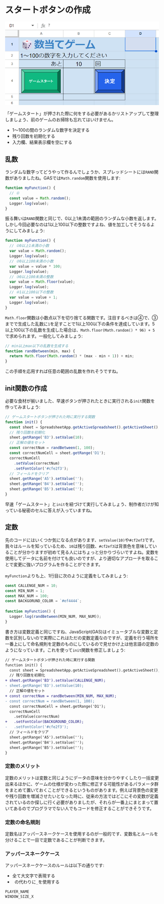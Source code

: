 # スタートボタンの作成

![init](images/init.png)

「ゲームスタート」が押された際に何をする必要があるかリストアップして整理しましょう、前のゲームのお掃除も忘れてはいけません。

* 1～100の間のランダムな数字を決定する
* 残り回数を初期化する
* 入力欄、結果表示欄を空にする

## 乱数
ランダムな数字ってどうやって作るんでしょうか、スプレッドシートには`RAND`関数がありましたね。GASでは`Math.random`関数を使用します:

```Javascript
function myFunction() {
  // ①
  const value = Math.random();
  Logger.log(value);
}
```

振る舞いは`RAND`関数と同じで、0以上1未満の範囲のランダムな小数を返します。しかし今回必要なのは1以上100以下の整数ですよね、値を加工してそうなるようにしてみましょう:

```Javascript
function myFunction() {
  // ①0以上1未満の小数
  var value = Math.random();
  Logger.log(value);
  // ②0以上100未満の小数
  var value = value * 100;
  Logger.log(value);
  // ③0以上100未満の整数
  var value = Math.floor(value);
  Logger.log(value);
  // ④1以上100以下の整数
  var value = value + 1;
  Logger.log(value);
}
```

`Math.floor`関数は小数点以下を切り捨てる関数です。注目するべきは④で、③までで生成した乱数に`1`を足すことで1以上100以下の条件を達成しています。5以上100以下の乱数を生成した場合は、`Math.floor(Math.random() * 96) + 5`で求められます。一般化してみましょう:

```Javascript
// min以上max以下の乱数を生成する
function randBetween(min, max) {
  return Math.floor(Math.random() * (max - min + 1)) + min;
}
```

この手順を応用すれば任意の範囲の乱数を作れそうですね。

## init関数の作成
必要な食材が揃いました、早速ボタンが押されたときに実行される`init`関数を作ってみましょう:

```Javascript
// ゲームスタートボタンが押された時に実行する関数
function init() {
  const sheet = SpreadsheetApp.getActiveSpreadsheet().getActiveSheet();
  // 残り回数を初期化
  sheet.getRange('B3').setValue(10);
  // 正解の値をセット
  const correctNum = randBetween(1, 100);
  const correctNumCell = sheet.getRange('D1');
  correctNumCell
    .setValue(correctNum)
    .setFontColor('#cfe2f3');
  // フィールドをクリア
  sheet.getRange('A5').setValue('');
  sheet.getRange('B4').setValue('');
  sheet.getRange('B5').setValue('');
}
```
早速「ゲームスタート」と`init`を紐づけて実行してみましょう、制作者だけが知っている秘密のセルに答えが入っていますね。

## 定数
先のコードにはいくつか気になる点があります、`setValue(10)`や`#cf2ef3`です。我々はルールを知っているため、`10`は残り回数、`#cf2ef3`は背景色を意味していることが分かりますが初めて見る人にはちょっと分かりづらいですよね。変数を使用してデータに名前を付けても良いのですが、より適切なアプローチを取ることで変更に強いプログラムを作ることができます。
<br><br>
`myFunction`よりも上、1行目に次のように定義をしてみましょう:

```Javascript
const CALLENGE_NUM = 10;
const MIN_NUM = 1;
const MAX_NUM = 100;
const BACKGORUND_COLOR = `#ef4444`;

function myFunction() {
  Logger.log(randBetween(MIN_NUM, MAX_NUM));
}
```
書き方は変数定義と同じですね、JavaScript(GAS)はイミュータブルな変数と定数を区別しないので実際にこれはただの変数定義なのですが、定義を行う場所を一番上にして命名規則を定数のものにしているので見せかけ上は他言語の定数のようになっています。これを使って`init`関数を修正しましょう:

```diff
// ゲームスタートボタンが押された時に実行する関数
function init() {
  const sheet = SpreadsheetApp.getActiveSpreadsheet().getActiveSheet();
  // 残り回数を初期化
+ sheet.getRange('B3').setValue(CALLENGE_NUM);
- sheet.getRange('B3').setValue(10);
  // 正解の値をセット
+ const correctNum = randBetween(MIN_NUM, MAX_NUM);
- const correctNum = randBetween(1, 100);
  const correctNumCell = sheet.getRange('D1');
  correctNumCell
    .setValue(correctNum)
+   .setFontColor(BACKGROUND_COLOR);
-   .setFontColor('#cfe2f3');
  // フィールドをクリア
  sheet.getRange('A5').setValue('');
  sheet.getRange('B4').setValue('');
  sheet.getRange('B5').setValue('');
}
```

### 定数のメリット
定数のメリットは変数と同じようにデータの意味を分かりやすくしたり一括変更出来るほかに、ゲームの仕様が変わった際に修正する可能性があるパラメータ群をまとめて置いておくことができるというものがあります。例えば背景色の変更や残り回数を増減させたいとなった時に、従来の方法ではどこにその変数が定義されているのか探しに行く必要がありましたが、それらが一番上にまとまって置いてあるのでプログラマでない人でもコードを修正することができそうです。

### 定数の命名規則
定数名はアッパースネークケースを使用するのが一般的です、変数名とルールを分けることで一目で定数であることが判断できます。

### アッパースネークケース
アッパースネークケースのルールは以下の通りです:

* 全て大文字で表現する
* ` `の代わりに`_`を使用する

```
PLAYER_NAME
WINDOW_SIZE_X
```